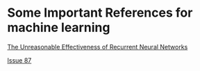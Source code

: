 # Some Important References for machine learning 


[The Unreasonable Effectiveness of Recurrent Neural Networks](http://karpathy.github.io/2015/05/21/rnn-effectiveness/)


[Issue 87](https://www.deeplearning.ai/the-batch/issue-87/)